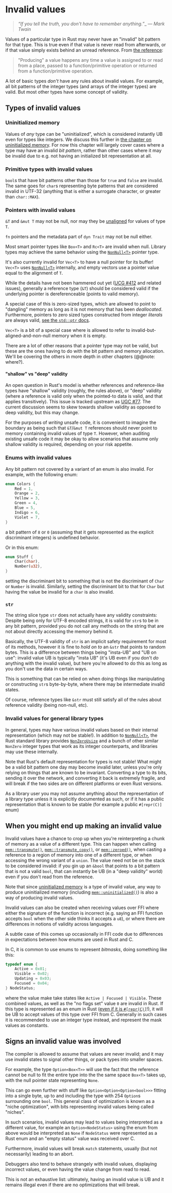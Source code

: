 # Invalid values

> _“If you tell the truth, you don't have to remember anything.”__
>  — _Mark Twain_

Values of a particular type in Rust may never have an "invalid" bit pattern for that type. This is true even if that value is never read from afterwards, or if that value simply exists behind an unread reference. From [the reference]:

> "Producing" a value happens any time a value is assigned to or read from a place, passed to a function/primitive operation or returned from a function/primitive operation.



A lot of basic types _don't_ have any rules about invalid values. For example, all bit patterns of the integer types (and arrays of the integer types) are valid. But most other types have some concept of validity.

## Types of invalid values

### Uninitialized memory

Values of _any_ type can be "uninitialized", which is considered instantly UB even for types like integers. We discuss this further in [the chapter on uninitialized memory][uninit-chapter]. For now this chapter will largely cover cases where a type may have an invalid _bit pattern_, rather than other cases where it may be invalid due to e.g. not having an initialized bit representation at all.

### Primitive types with invalid values

`bool`s that have bit patterns other than those for `true` and `false` are invalid. The same goes for `char`s representing byte patterns that are considered invalid in UTF-32 (anything that is either a surrogate character, or greater than `char::MAX`).


### Pointers with invalid values

`&T` and `&mut T` may not be null, nor may they be [unaligned] for values of type `T`.

`fn` pointers and the metadata part of `dyn Trait` may not be null either.

Most smart pointer types like `Box<T>` and `Rc<T>` are invalid when null. Library types may achieve the same behavior using the [`NonNull<T>`] pointer type.

It's also currently invalid for `Vec<T>` to have a null pointer for its buffer! `Vec<T>` uses [`NonNull<T>`] internally, and empty vectors use a pointer value equal to the alignment of `T`.

While the details have not been hammered out yet ([UCG #412](https://github.com/rust-lang/unsafe-code-guidelines/issues/412) and related issues), generally a reference type (`&T`) should be considered valid if the underlying pointer is dereferenceable (points to valid memory).

A special case of this is zero-sized types, which are allowed to point to "dangling" memory as long as it is not memory that has been _deallocated_. Furthermore, pointers to zero sized types constructed from integer _literals_ are always valid, [see the `std::ptr` docs](https://doc.rust-lang.org/std/ptr/index.html#safety).

`Vec<T>` is a bit of a special case where is allowed to refer to invalid-but-aligned-and-non-null memory when it is empty.

There are a lot of other reasons that a pointer type may not be valid, but these are the ones having to do with the bit pattern and memory allocation. We'll be covering the others in more depth in other chapters (@@note: where?).

#### "shallow" vs "deep" validity


An open question in Rust's model is whether references and reference-like types have "shallow" validity (roughly, the rules above), or "deep" validity (where a reference is valid only when the pointed-to data is valid, and that applies transitively). This issue is tracked upstream as [UGC #77](https://github.com/rust-lang/unsafe-code-guidelines/issues/77). The current discussion seems to skew towards shallow validity as opposed to deep validity, but this may change.

For the purposes of _writing_ unsafe code, it is convenient to imagine the boundary as being such that `&T`/`&mut T` references should never point to memory containing invalid values of type `T`. However, when auditing existing unsafe code it may be okay to allow scenarios that assume only shallow validity is required, depending on your risk appetite.

### Enums with invalid values


Any bit pattern not covered by a variant of an enum is also invalid. For example, with the following enum:

```rust
enum Colors {
    Red = 1,
    Orange = 2,
    Yellow = 3,
    Green = 4,
    Blue = 5,
    Indigo = 6,
    Violet = 7,
}
```

a bit pattern of `8` or `0` (assuming that it gets represented as the explicit discriminant integers) is undefined behavior.

Or in this enum:

```rust
enum Stuff {
    Char(char),
    Number(u32),
}
```

setting the discriminant bit to something that is not the discriminant of `Char` or `Number` is invalid. Similarly, setting the discriminant bit to that for `Char` but having the value be invalid for a `char` is also invalid.

### `str`

The string slice type `str` does not actually have any validity constraints: Despite being only for UTF-8 encoded strings, it is valid for `str`s to be in any bit pattern, provided you do not call any methods on the string that are not about directly accessing the memory behind it.

Basically, the UTF-8 validity of `str` is an implicit safety requirement for most of its methods, however it is fine to _hold on to_ an `&str` that points to random bytes. This is a difference between things being "insta-UB" and "UB on use": invalid value UB is typically "insta UB" (it's UB even if you don't _do_ anything with the invalid value), but here you're allowed to do this as long as you don't use the data in certain ways.

This is something that can be relied on when doing things like manipulating or constructing `str`s byte-by-byte, where there may be intermediate invalid states.

Of course, reference types like `&str` must still satisfy all of the rules about reference validity (being non-null, etc).

### Invalid values for general library types

In general, types may have various invalid values based on their internal representation (which may not be stable!). 
In addition to [`NonNull<T>`], the Rust standard library provides [`NonZeroUsize`] and a bunch of other similar `NonZero` integer types that work as its integer counterparts, and libraries may use these internally.


Note that Rust's default representation for types is not stable! What might be a valid bit pattern one day may become invalid later, unless you're only relying on things that are known to be invariant. Converting a type to its bits, sending it over the network, and converting it back is extremely fragile, and will break if the two sides are on different platforms or even Rust versions.

As a library user you may not assume anything about the representation of a library type unless it is explicitly documented as such, or if it has a public representation that is known to be stable (for example a public `#[repr(C)]` enum)



## When you might end up making an invalid value


Invalid values have a chance to crop up when you're reinterpreting a chunk of memory as a value of a different type. This can happen when calling [`mem::transmute()`], [`mem::transmute_copy()`], or [`mem::zeroed()`], when casting a reference to a region of memory into one of a different type, or when accessing the wrong variant of a `union`. The value need not be on the stack to be considered invalid: if you gin up an `&bool` that points to a bit pattern that is not a valid `bool`, that can instantly be UB (in a "deep validity" world) even if you don't read from the reference.

Note that since [uninitialized memory][uninit-chapter] is a type of invalid value, any way to produce uninitialized memory (including [`mem::uninitialized()`]) is also a way of producing invalid values.

Invalid values can also be created when receiving values over FFI where either the signature of the function is incorrect (e.g. saying an FFI function accepts `bool` when the other side thinks it accepts a `u8`), or where there are differences in notions of validity across languages.

A subtle case of this comes up occasionally in FFI code due to differences in expectations between how enums are used in Rust and C.

In C, it is common to use enums to represent _bitmasks_, doing something like this:

```c
typedef enum {
    Active = 0x01;
    Visible = 0x02;
    Updating = 0x03;
    Focused = 0x04;
} NodeStatus;
```

where the value make take states like `Active | Focused | Visible`. These combined values, as well as the "no flags set" value `0` are invalid in Rust. If this type is represented as an enum in Rust ([even if it is `#[repr(C)]`][reprc-enum]!), it will be UB to accept values of this type over FFI from C. Generally in such cases it is recommended to use an integer type instead, and represent the mask values as constants.


## Signs an invalid value was involved

The compiler is allowed to assume that values are never invalid; and it may use invalid states to signal other things, or pack types into smaller spaces.

For example, the type `Option<Box<T>>` will use the fact that the reference cannot be null to fit the entire type into the the same space `Box<T>` takes up, with the null pointer state representing `None`.

This can go even further with stuff like `Option<Option<Option<bool>>>` fitting into a single byte, up to and including the type with 254 `Option`s surrounding one `bool`. This general class of optimization is known as a "niche optimization", with bits representing invalid values being called "niches".

In such scenarios, invalid values may lead to values being interpreted as a different value, for example an `Option<NodeStatus>` using the enum from above would be interpreted as `None` if `NodeStatus` were represented as a Rust enum and an "empty status" value was received over C.

Furthermore, invalid values will break `match` statements, usually (but not necessarily) leading to an abort.

Debuggers also tend to behave strangely with invalid values, displaying incorrect values, or even having the value change from read to read.

This is not an exhaustive list: ultimately, having an invalid value is UB and it remains illegal even if there are no optimizations that will break.



 [unaligned]: ../core_unsafety/dangling_and_unaligned_pointers.md
 [uninit-chapter]: ../advanced_unsafe/uninitialized.md
 [`mem::transmute()`]: https://doc.rust-lang.org/stable/std/mem/fn.transmute.html
 [`mem::uninitialized()`]: https://doc.rust-lang.org/stable/std/mem/fn.uninitialized.html
 [`mem::transmute_copy()`]: https://doc.rust-lang.org/stable/std/mem/fn.transmute_copy.html
 [`mem::zeroed()`]: https://doc.rust-lang.org/stable/std/mem/fn.zeroed.html
 [`NonNull<T>`]: https://doc.rust-lang.org/stable/std/ptr/struct.NonNull.html
 [`NonZeroUsize`]: https://doc.rust-lang.org/stable/std/num/struct.NonZeroUsize.html
 [reprc-enum]: https://doc.rust-lang.org/reference/type-layout.html#reprc-field-less-enums
 [the reference]: https://doc.rust-lang.org/reference/behavior-considered-undefined.html